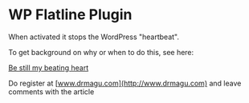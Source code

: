 WP Flatline Plugin
==================

When activated it stops the WordPress "heartbeat".

To get background on why or when to do this, see here:

[Be still my beating heart](http://www.drmagu.com/ha-hold-my-brain-be-still-my-beating-heart-or-wordpress-heartbeat-troubles-951.htm)

Do register at [www.drmagu.com](http://www.drmagu.com) and leave comments with the article
